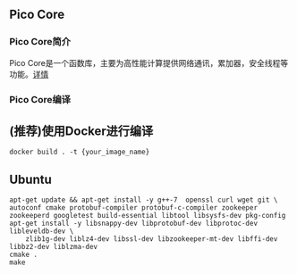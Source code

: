 ## Pico Core

### Pico Core简介

Pico Core是一个函数库，主要为高性能计算提供网络通讯，累加器，安全线程等功能。[详情](src/README.md)

### Pico Core编译

## (推荐)使用Docker进行编译

```
docker build . -t {your_image_name}
```

## Ubuntu


```
apt-get update && apt-get install -y g++-7  openssl curl wget git \
autoconf cmake protobuf-compiler protobuf-c-compiler zookeeper zookeeperd googletest build-essential libtool libsysfs-dev pkg-config
apt-get install -y libsnappy-dev libprotobuf-dev libprotoc-dev libleveldb-dev \
    zlib1g-dev liblz4-dev libssl-dev libzookeeper-mt-dev libffi-dev libbz2-dev liblzma-dev
cmake .
make
```



